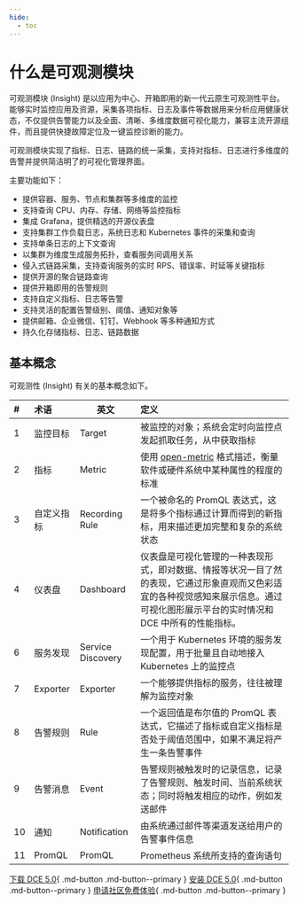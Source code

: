 ```yaml
---
hide:
  - toc
---
```


# 什么是可观测模块

可观测模块 (Insight) 是以应用为中心、开箱即用的新一代云原生可观测性平台。
能够实时监控应用及资源，采集各项指标、日志及事件等数据用来分析应用健康状态，不仅提供告警能力以及全面、清晰、多维度数据可视化能力，兼容主流开源组件，而且提供快捷故障定位及一键监控诊断的能力。

可观测模块实现了指标、日志、链路的统一采集，支持对指标、日志进行多维度的告警并提供简洁明了的可视化管理界面。

主要功能如下：

- 提供容器、服务、节点和集群等多维度的监控
- 支持查询 CPU、内存、存储、网络等监控指标
- 集成 Grafana，提供精选的开源仪表盘
- 支持集群工作负载日志，系统日志和 Kubernetes 事件的采集和查询
- 支持单条日志的上下文查询
- 以集群为维度生成服务拓扑，查看服务间调用关系
- 侵入式链路采集，支持查询服务的实时 RPS、错误率、时延等关键指标
- 提供开源的聚合链路查询
- 提供开箱即用的告警规则
- 支持自定义指标、日志等告警
- 支持灵活的配置告警级别、阈值、通知对象等
- 提供邮箱、企业微信、钉钉、Webhook 等多种通知方式
- 持久化存储指标、日志、链路数据

## 基本概念

可观测性 (Insight) 有关的基本概念如下。

| #    | 术语       | 英文              | 定义                                                         |
| :--- | :--------- | ----------------- | :----------------------------------------------------------- |
| 1    | 监控目标   | Target            | 被监控的对象；系统会定时向监控点发起抓取任务，从中获取指标   |
| 2    | 指标       | Metric            | 使用 [open-metric](https://openmetrics.io/) 格式描述，衡量软件或硬件系统中某种属性的程度的标准 |
| 3    | 自定义指标 | Recording Rule    | 一个被命名的 PromQL 表达式，这是将多个指标通过计算而得到的新指标，用来描述更加完整和复杂的系统状态 |
| 4    | 仪表盘     | Dashboard         | 仪表盘是可视化管理的一种表现形式，即对数据、情报等状况一目了然的表现，它通过形象直观而又色彩适宜的各种视觉感知来展示信息。通过可视化图形展示平台的实时情况和 DCE 中所有的性能指标。 |
| 6    | 服务发现   | Service Discovery | 一个用于 Kubernetes 环境的服务发现配置，用于批量且自动地接入 Kubernetes 上的监控点 |
| 7    | Exporter   | Exporter          | 一个能够提供指标的服务，往往被理解为监控对象                 |
| 8    | 告警规则   | Rule              | 一个返回值是布尔值的 PromQL 表达式，它描述了指标或自定义指标是否处于阈值范围中，如果不满足将产生一条告警事件 |
| 9    | 告警消息   | Event             | 告警规则被触发时的记录信息，记录了告警规则、触发时间、当前系统状态；同时将触发相应的动作，例如发送邮件 |
| 10   | 通知       | Notification      | 由系统通过邮件等渠道发送给用户的告警事件信息                 |
| 11   | PromQL     | PromQL            | Prometheus 系统所支持的查询语句                              |

[下载 DCE 5.0](../../download/index.md){ .md-button .md-button--primary }
[安装 DCE 5.0](../../install/index.md){ .md-button .md-button--primary }
[申请社区免费体验](../../dce/license0.md){ .md-button .md-button--primary }
